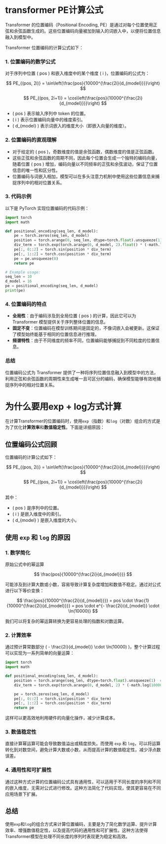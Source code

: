 # transformer PE计算公式
Transformer 的位置编码（Positional Encoding, PE）是通过对每个位置使用正弦和余弦函数生成的。这些位置编码向量被加到输入的词嵌入中，以便将位置信息融入到模型中。

Transformer 位置编码的计算公式如下：

### 1. 位置编码的数学公式

对于序列中位置 \( pos \) 和嵌入维度中的某个维度 \( i \)，位置编码的公式为：

$$
PE_{(pos, 2i)} = \sin\left(\frac{pos}{10000^{\frac{2i}{d_{model}}}}\right)
$$

$$
PE_{(pos, 2i+1)} = \cos\left(\frac{pos}{10000^{\frac{2i}{d_{model}}}}\right)
$$

- \( pos \) 表示输入序列中 token 的位置。
- \( i \) 表示位置编码向量中的维度索引。
- \( d_{model} \) 表示词嵌入的维度大小（即嵌入向量的维度）。

### 2. 位置编码的直观理解

- 对于给定的 \( pos \)，奇数维度的值是余弦函数，偶数维度的值是正弦函数。
- 这些正弦和余弦函数的周期不同，因此每个位置会生成一个独特的编码向量，随着位置 \( pos \) 增加，编码向量以不同频率的正弦和余弦波动，保证了位置信息的唯一性和区分性。
- 位置编码与词嵌入相加，模型可以在多头注意力机制中使用这些位置信息来捕捉序列中的相对位置关系。

### 3. 代码示例

以下是 PyTorch 实现位置编码的代码示例：

```python
import torch
import math

def positional_encoding(seq_len, d_model):
    pe = torch.zeros(seq_len, d_model)
    position = torch.arange(0, seq_len, dtype=torch.float).unsqueeze(1)
    div_term = torch.exp(torch.arange(0, d_model, 2).float() * (-math.log(10000.0) / d_model))
    pe[:, 0::2] = torch.sin(position * div_term)
    pe[:, 1::2] = torch.cos(position * div_term)
    pe = pe.unsqueeze(0)
    return pe

# Example usage:
seq_len = 10
d_model = 16
pe = positional_encoding(seq_len, d_model)
print(pe)
```

### 4. 位置编码的特点

- **全局性**：由于编码涉及到全局位置 \( pos \) 的计算，因此它可以为 Transformer 模型提供关于序列整体位置的信息。
- **固定不变**：位置编码在模型训练期间是固定的，不像词嵌入会被更新。这保证了模型始终能基于相同的位置信息进行推理。
- **频谱特性**：由于不同维度的频率不同，位置编码能够捕捉到不同粒度的位置信息。

### 总结

位置编码公式为 Transformer 提供了一种将序列位置信息融入到模型中的方法，利用正弦和余弦函数的周期性来生成唯一且可区分的编码，确保模型能够有效地捕捉序列中的相对位置关系。

# 为什么要用exp + log方式计算
在计算Transformer的位置编码时，使用`exp`（指数）和`log`（对数）组合的方式是为了优化**计算效率**和**数值稳定性**。下面是详细原因：
## 位置编码公式回顾

位置编码的计算公式如下：

$$
PE_{(pos, 2i)} = \sin\left(\frac{pos}{10000^{\frac{2i}{d_{model}}}}\right)
$$

$$
PE_{(pos, 2i+1)} = \cos\left(\frac{pos}{10000^{\frac{2i}{d_{model}}}}\right)
$$

其中：
- \( pos \) 是序列中的位置。
- \( i \) 是嵌入维度中的索引。
- \( d_{model} \) 是嵌入维度的大小。

## 使用 `exp` 和 `log` 的原因

### 1. 数学简化

原始公式中的幂运算 

$$
\frac{pos}{10000^{\frac{2i}{d_{model}}}}
$$ 

可能涉及到计算大数或小数，容易导致计算复杂度增加和数值不稳定。通过对公式进行以下等价变换：

$$
\frac{pos}{10000^{\frac{2i}{d_{model}}}} = pos \cdot \frac{1}{10000^{\frac{2i}{d_{model}}}} = pos \cdot e^{- \frac{2i}{d_{model}} \cdot \ln(10000)}
$$

我们可以将复杂的幂运算转换为更容易处理的指数和对数运算。

### 2. 计算效率

通过预计算常数部分 \( - \frac{2i}{d_{model}} \cdot \ln(10000) \)，整个计算过程可以实现为一系列简单的向量运算：

```python
import torch
import math

def positional_encoding(seq_len, d_model):
    position = torch.arange(seq_len, dtype=torch.float).unsqueeze(1)  # [seq_len, 1]
    div_term = torch.exp(torch.arange(0, d_model, 2) * (-math.log(10000.0) / d_model))  # [d_model/2]

    pe = torch.zeros(seq_len, d_model)
    pe[:, 0::2] = torch.sin(position * div_term)
    pe[:, 1::2] = torch.cos(position * div_term)
    return pe
```

这样可以更高效地利用硬件的向量化操作，减少计算成本。

### 3. 数值稳定性

直接计算幂运算可能会导致数值溢出或精度损失。而使用 `exp` 和 `log`，可以将运算转化到对数空间，避免计算大数或小数，从而提高计算的数值稳定性，减少浮点数误差。

### 4. 通用性和可扩展性

通过这种方式计算的位置编码公式具有通用性，可以适用于不同长度的序列和不同的嵌入维度，无需对公式进行修改。这种方法简化了代码实现，使其更容易在不同应用场景下扩展。

## 总结

使用`exp`和`log`的组合方式来计算位置编码，主要是为了简化数学运算、提升计算效率、增强数值稳定性，以及提高代码的通用性和可扩展性。这种方法使得Transformer模型在处理不同长度的序列时表现更为稳定和高效。
